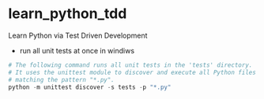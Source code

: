 # learn_python_tdd
Learn Python via Test Driven Development

- run all unit tests at once in windiws
```python
# The following command runs all unit tests in the 'tests' directory.
# It uses the unittest module to discover and execute all Python files
# matching the pattern "*.py".
python -m unittest discover -s tests -p "*.py"
```






